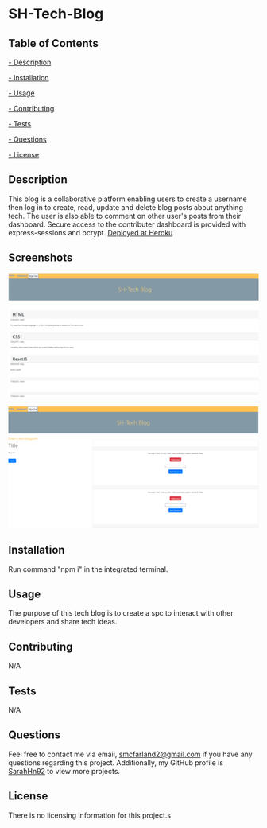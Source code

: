 # SH-Tech-Blog

  

  ## Table of Contents
   
   [ - Description](#description)
 
   [ - Installation](#installation)
 
   [ - Usage](#usage)
   
   [ - Contributing](#contributing)
   
   [ - Tests](#tests)
   
   [ - Questions](#questions)
  
   [ - License](#license)

 
   ## Description
  This blog is a collaborative platform enabling users to create a username then log in to create, read, update and delete blog posts about anything tech. The user is also able to comment on other user's posts from their dashboard. Secure access to the contributer dashboard is provided with express-sessions and bcrypt.
  [Deployed at Heroku](https://pure-temple-76115.herokuapp.com/)

  ## Screenshots
  ![Homepage Screenshot](./utils/Screenshot1.png)

  
  ![Dash Screenshot](./utils/Screenshot2.png)

  
  ## Installation
 Run command "npm i" in the integrated terminal.
 

  ## Usage
 The purpose of this tech blog is to create a spc to interact with other developers and share tech ideas.
 
  
  ## Contributing
  N/A
 
  
  ## Tests
  N/A
  

  ## Questions
  Feel free to contact me via email, smcfarland2@gmail.com if you have any questions regarding this project. 
  Additionally, my GitHub profile is [SarahHn92](https://github.com/SarahHn92) to view more projects.

  ## License
  There is no licensing information for this project.s